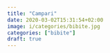 ```yaml
---
title: "Campari"
date: 2020-03-02T15:31:54+02:00
image: i/categories/bibite.jpg
categories: ["bibite"] 
draft: true
---
```


